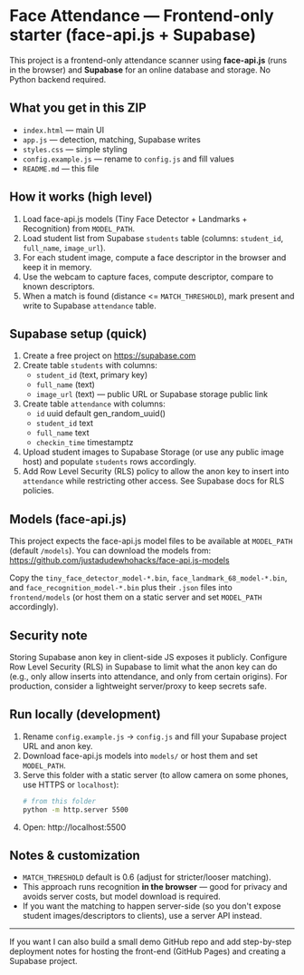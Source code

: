 # Face Attendance — Frontend-only starter (face-api.js + Supabase)

This project is a frontend-only attendance scanner using **face-api.js** (runs in the browser) and **Supabase** for an online database and storage. No Python backend required.

## What you get in this ZIP

- `index.html` — main UI
- `app.js` — detection, matching, Supabase writes
- `styles.css` — simple styling
- `config.example.js` — rename to `config.js` and fill values
- `README.md` — this file

## How it works (high level)

1. Load face-api.js models (Tiny Face Detector + Landmarks + Recognition) from `MODEL_PATH`.
2. Load student list from Supabase `students` table (columns: `student_id`, `full_name`, `image_url`).
3. For each student image, compute a face descriptor in the browser and keep it in memory.
4. Use the webcam to capture faces, compute descriptor, compare to known descriptors.
5. When a match is found (distance <= `MATCH_THRESHOLD`), mark present and write to Supabase `attendance` table.

## Supabase setup (quick)

1. Create a free project on https://supabase.com
2. Create table `students` with columns:
   - `student_id` (text, primary key)
   - `full_name` (text)
   - `image_url` (text) — public URL or Supabase storage public link
3. Create table `attendance` with columns:
   - `id` uuid default gen_random_uuid()
   - `student_id` text
   - `full_name` text
   - `checkin_time` timestamptz
4. Upload student images to Supabase Storage (or use any public image host) and populate `students` rows accordingly.
5. Add Row Level Security (RLS) policy to allow the anon key to insert into `attendance` while restricting other access. See Supabase docs for RLS policies.

## Models (face-api.js)

This project expects the face-api.js model files to be available at `MODEL_PATH` (default `/models`). You can download the models from:
https://github.com/justadudewhohacks/face-api.js-models

Copy the `tiny_face_detector_model-*.bin`, `face_landmark_68_model-*.bin`, and `face_recognition_model-*.bin` plus their `.json` files into `frontend/models` (or host them on a static server and set `MODEL_PATH` accordingly).

## Security note

Storing Supabase anon key in client-side JS exposes it publicly. Configure Row Level Security (RLS) in Supabase to limit what the anon key can do (e.g., only allow inserts into attendance, and only from certain origins). For production, consider a lightweight server/proxy to keep secrets safe.

## Run locally (development)

1. Rename `config.example.js` → `config.js` and fill your Supabase project URL and anon key.
2. Download face-api.js models into `models/` or host them and set `MODEL_PATH`.
3. Serve this folder with a static server (to allow camera on some phones, use HTTPS or `localhost`):
   ```bash
   # from this folder
   python -m http.server 5500
   ```
4. Open: http://localhost:5500

## Notes & customization

- `MATCH_THRESHOLD` default is 0.6 (adjust for stricter/looser matching).
- This approach runs recognition **in the browser** — good for privacy and avoids server costs, but model download is required.
- If you want the matching to happen server-side (so you don't expose student images/descriptors to clients), use a server API instead.

---

If you want I can also build a small demo GitHub repo and add step-by-step deployment notes for hosting the front-end (GitHub Pages) and creating a Supabase project.
